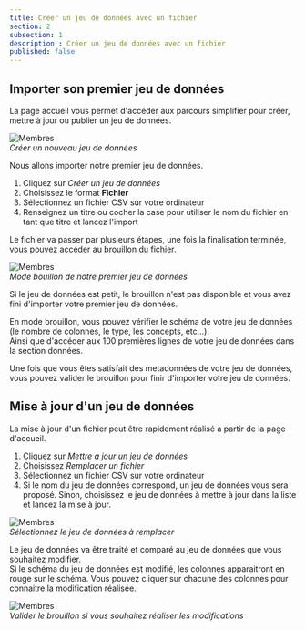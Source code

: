 ```yaml
---
title: Créer un jeu de données avec un fichier
section: 2
subsection: 1
description : Créer un jeu de données avec un fichier
published: false
---
```



## Importer son premier jeu de données


La page accueil vous permet d'accéder aux parcours simplifier pour créer, mettre à jour ou publier un jeu de données.

![Membres](./images/lessons/contrib-01-file-datasets-01.jpg)  
*Créer un nouveau jeu de données*

Nous allons importer notre premier jeu de données.

1. Cliquez sur *Créer un jeu de données*  
2. Choisissez le format **Fichier**  
3. Sélectionnez un fichier CSV sur votre ordinateur  
4. Renseignez un titre ou cocher la case pour utiliser le nom du fichier en tant que titre et lancez l'import

Le fichier va passer par plusieurs étapes, une fois la finalisation terminée, vous pouvez accéder au brouillon du fichier.

![Membres](./images/lessons/contrib-01-file-datasets-02.jpg)  
*Mode bouillon de notre premier jeu de données*

Si le jeu de données est petit, le brouillon n'est pas disponible et vous avez fini d'importer votre premier jeu de données.

En mode brouillon, vous pouvez vérifier le schéma de votre jeu de données (le nombre de colonnes, le type, les concepts, etc...).  
Ainsi que d'accéder aux 100 premières lignes de votre jeu de données dans la section données.

Une fois que vous êtes satisfait des metadonnées de votre jeu de données, vous pouvez valider le brouillon pour finir d'importer votre jeu de données.


## Mise à jour d'un jeu de données

La mise à jour d'un fichier peut être rapidement réalisé à partir de la page d'accueil.


1. Cliquez sur *Mettre à jour un jeu de données*  
2. Choisissez *Remplacer un fichier*  
3. Sélectionnez un fichier CSV sur votre ordinateur  
4. Si le nom du jeu de données correspond, un jeu de données vous sera proposé. Sinon, choisissez le jeu de données à mettre à jour dans la liste et lancez la mise à jour.

![Membres](./images/lessons/contrib-01-file-datasets-03.jpg)  
*Sélectionnez le jeu de données à remplacer*

Le jeu de données va être traité et comparé au jeu de données que vous souhaitez modifier.  
Si le schéma du jeu de données est modifié, les colonnes apparaitront en rouge sur le schéma.
Vous pouvez cliquer sur chacune des colonnes pour connaitre la modification réalisée.

![Membres](./images/lessons/contrib-01-file-datasets-04.jpg)  
*Valider le brouillon si vous souhaitez réaliser les modifications*
